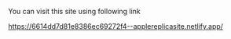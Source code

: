 You can visit this site using following link


https://6614dd7d81e8386ec69272f4--applereplicasite.netlify.app/
